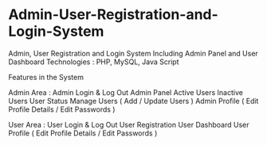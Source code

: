 # Admin-User-Registration-and-Login-System
Admin, User Registration and Login System Including Admin Panel and User Dashboard
Technologies : PHP, MySQL, Java Script

Features in the System 

Admin Area : 
 Admin Login & Log Out
 Admin Panel
 Active Users
 Inactive Users
 User Status
 Manage Users ( Add / Update Users )
 Admin Profile ( Edit Profile Details / Edit Passwords )

User Area : 
 User Login & Log Out
 User Registration
 User Dashboard 
 User Profile ( Edit Profile Details / Edit Passwords )


